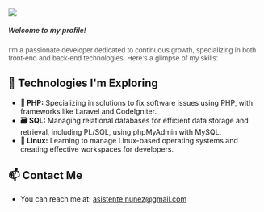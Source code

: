 <img src="https://i.imgur.com/Oq7YlHB.png">

<h5 style="font-family: Arial, sans-serif; color: #333;">Welcome to my profile!</h5>

<p style="font-family: Arial, sans-serif; color: #555;">
    I'm a passionate developer dedicated to continuous growth, specializing in both front-end and back-end technologies. Here’s a glimpse of my skills:
</p>

## 🚀 Technologies I'm Exploring

- **📱 PHP:** Specializing in solutions to fix software issues using PHP, with frameworks like Laravel and CodeIgniter.
- **🗃️ SQL:** Managing relational databases for efficient data storage and retrieval, including PL/SQL, using phpMyAdmin with MySQL.
- **🐧 Linux:** Learning to manage Linux-based operating systems and creating effective workspaces for developers.

## 📫 Contact Me

- You can reach me at: <a href="mailto:asistente.nunez@gmail.com">asistente.nunez@gmail.com</a>

